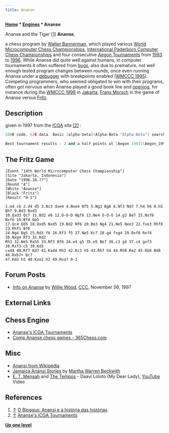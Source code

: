 ```yaml
---
title: Ananse
---
```

**[Home](Home "Home") * [Engines](Engines "Engines") * Ananse**

[](http://obloggus.blogspot.com/2012/02/anansi-e-historia-das-historias.html) Ananse and the Tiger <a id="cite-note-1" href="#cite-ref-1">[1]</a>
**Ananse**,

a chess program by [Walter Bannerman](Walter_Bannerman "Walter Bannerman"), which played various [World Microcomputer Chess Championships](World_Microcomputer_Chess_Championship "World Microcomputer Chess Championship"), [International Paderborn Computer Chess Championships](IPCCC "IPCCC") and four consecutive [Aegon Tournaments](Aegon_Tournaments "Aegon Tournaments") from [1993](Aegon_1993 "Aegon 1993") to [1996](Aegon_1996 "Aegon 1996").
While Ananse did quite well against humans, in computer tournaments it often suffered from [bugs](Engine_Testing#bugs "Engine Testing"), also due to premature, not well enough tested program changes between rounds, once even running Ananse under a [debugger](Debugging "Debugging") with breakpoints enabled ([WMCCC 1995](WMCCC_1995 "WMCCC 1995")). Competing programmers, who seemed obligated to win with their programs, often got nervous when Ananse played a good book line and [opening](Opening "Opening"), for instance during the [WMCCC 1996](WMCCC_1996 "WMCCC 1996") in [Jakarta](https://en.wikipedia.org/wiki/Jakarta), [Frans Morsch](Frans_Morsch "Frans Morsch") in the game of Ananse versus [Fritz](Fritz "Fritz").

## Description

given in 1997 from the [ICGA](ICGA "ICGA") site <a id="cite-note-2" href="#cite-ref-2">[2]</a> :

```C++
200K code, 62K data. Basic [alpha-beta](Alpha-Beta "Alpha-Beta") search with several special routines providing a 'human touch'. Plays very much like a human player, even in the middle game. Search depth : 6 to 15 ply. No hash tables.

```

```C++
Best tournament results : 2 and a half points at [Aegon 1993](Aegon_1993 "Aegon 1993") and 2 points at [Aegon 1994](Aegon_1994 "Aegon 1994"), plus several misses in [Jakarta '96](WMCCC_1996 "WMCCC 1996") (due to bugs) and a good game against Fritz 4. The current version is the best ever. Many improvements with the help of participants in Geneva the last 2 human tournaments in Geneva, where Ananse was the only participating program. 

```

## The Fritz Game

```
[Event "14th World Microcomputer Chess Championship"]
[Site "Jakarta, Indonesia"]
[Date "1996.10.??"]
[Round "4"]
[White "Ananse"]
[Black "Fritz"]
[Result "0-1"]

1.e4 c6 2.d4 d5 3.Nc3 dxe4 4.Nxe4 Bf5 5.Ng3 Bg6 6.Nf3 Nd7 7.h4 h6 8.h5 Bh7 9.Bd3 Bxd3 
10.Qxd3 Qc7 11.Bd2 e6 12.O-O-O Ngf6 13.Ne4 O-O-O 14.g3 Be7 15.Nxf6 Nxf6 16.Bf4 Qa5 
17.Qc4 Qd5 18.Qxd5 Nxd5 19.Bd2 Nf6 20.Be3 Ng4 21.Ne5 Nxe3 22.fxe3 Rhf8 23.Rhf1 Bf6 
24.Ng4 Bg5 25.Rd3 f6 26.Rf3 f5 27.Ne5 Kc7 28.g4 fxg4 29.Rxf8 Rxf8 30.Nxg4 Rf3 31.Kd2 
Rh3 32.Ne5 Rxh5 33.Nf3 Bf6 34.e4 g5 35.e5 Be7 36.c3 g4 37.c4 gxf3 38.Rxf3 c5 39.Kd3 
cxd4 40.Rf7 Kd7 41.Kxd4 Rh2 42.Kc3 h5 43.Rh7 h4 44.Rh8 Re2 45.Rb8 Bd8 46.Rxb7+ Bc7 
47.Kd3 h3 48.Kxe2 h2 49.Rxa7 0-1

```

## Forum Posts

- [Info on Ananse](https://www.stmintz.com/ccc/index.php?id=11714) by [Willie Wood](Will_Singleton "Will Singleton"), [CCC](CCC "CCC"), November 06, 1997

## External Links

## Chess Engine

- [Ananse's ICGA Tournaments](https://www.game-ai-forum.org/icga-tournaments/program.php?id=30)
- [Comp Ananse chess games - 365Chess.com](https://www.365chess.com/players/Comp_Ananse)

## Misc

- [Anansi from Wikipedia](https://en.wikipedia.org/wiki/Anansi)
- [Jamaica Anansi Stories](http://www.sacred-texts.com/afr/jas/) by [Martha Warren Beckwith](https://en.wikipedia.org/wiki/Martha_Warren_Beckwith)
- [E. T. Mensah](Category:E._T._Mensah "Category:E. T. Mensah") and [The Tempos](https://en.wikipedia.org/wiki/E._T._Mensah#The_Tempos_and_later_career) - Daavi Loloto (My Dear Lady), [YouTube](https://en.wikipedia.org/wiki/YouTube) Video

## References

1. <a id="cite-ref-1" href="#cite-note-1">↑</a> [O Bloggus: Anansi e a história das histórias](http://obloggus.blogspot.com/2012/02/anansi-e-historia-das-historias.html)
1. <a id="cite-ref-2" href="#cite-note-2">↑</a> [Ananse's ICGA Tournaments](https://www.game-ai-forum.org/icga-tournaments/program.php?id=30)

**[Up one level](Engines "Engines")**

